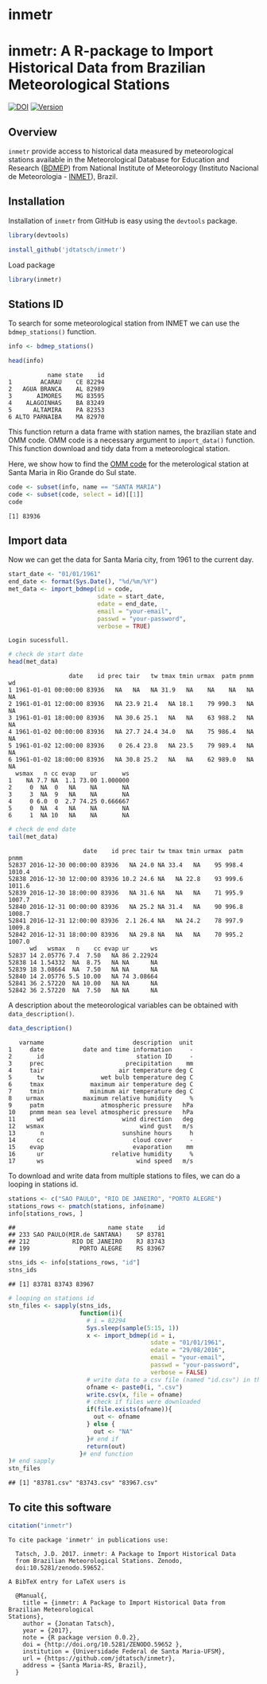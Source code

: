 inmetr
================

inmetr: A R-package to Import Historical Data from Brazilian Meteorological Stations
====================================================================================

[![DOI](https://zenodo.org/badge/doi/10.5281/zenodo.59652.svg)](http://dx.doi.org/10.5281/zenodo.59652) [![Version](https://img.shields.io/badge/Version-0.0.2-orange.svg)](https://img.shields.io/badge/Version-0.0.2-orange.svg)

Overview
--------

`inmetr` provide access to historical data measured by meteorological stations available in the Meteorological Database for Education and Research ([BDMEP](http://www.inmet.gov.br/projetos/rede/pesquisa/)) from National Institute of Meteorology (Instituto Nacional de Meteorologia - [INMET](http://www.inmet.gov.br)), Brazil.

Installation
------------

Installation of `inmetr` from GitHub is easy using the `devtools` package.

``` r
library(devtools)
```

``` r
install_github('jdtatsch/inmetr')
```

Load package

``` r
library(inmetr)
```

Stations ID
-----------

To search for some meteorological station from INMET we can use the `bdmep_stations()` function.

``` r
info <- bdmep_stations()
```

``` r
head(info)
```

               name state    id
    1        ACARAU    CE 82294
    2   AGUA BRANCA    AL 82989
    3       AIMORES    MG 83595
    4    ALAGOINHAS    BA 83249
    5      ALTAMIRA    PA 82353
    6 ALTO PARNAIBA    MA 82970

This function return a data frame with station names, the brazilian state and OMM code. OMM code is a necessary argument to `import_data()` function. This function download and tidy data from a meteorological station.

Here, we show how to find the [OMM code](http://www.wmo.int/pages/prog/www/ois/volume-a/StationIDs_Global_1509.pdf) for the meterological station at Santa Maria in Rio Grande do Sul state.

``` r
code <- subset(info, name == "SANTA MARIA")
code <- subset(code, select = id)[[1]]
code
```

    [1] 83936

Import data
-----------

Now we can get the data for Santa Maria city, from 1961 to the current day.

``` r
start_date <- "01/01/1961"
end_date <- format(Sys.Date(), "%d/%m/%Y")
met_data <- import_bdmep(id = code,
                         sdate = start_date, 
                         edate = end_date, 
                         email = "your-email",
                         passwd = "your-password",
                         verbose = TRUE)
```

    Login sucessfull.

``` r
# check de start date
head(met_data)
```

                     date    id prec tair   tw tmax tmin urmax  patm pnmm wd
    1 1961-01-01 00:00:00 83936   NA   NA   NA 31.9   NA    NA    NA   NA NA
    2 1961-01-01 12:00:00 83936   NA 23.9 21.4   NA 18.1    79 990.3   NA NA
    3 1961-01-01 18:00:00 83936   NA 30.6 25.1   NA   NA    63 988.2   NA NA
    4 1961-01-02 00:00:00 83936   NA 27.7 24.4 34.0   NA    75 986.4   NA NA
    5 1961-01-02 12:00:00 83936    0 26.4 23.8   NA 23.5    79 989.4   NA NA
    6 1961-01-02 18:00:00 83936   NA 30.8 25.2   NA   NA    62 989.0   NA NA
      wsmax   n cc evap    ur       ws
    1    NA 7.7 NA  1.1 73.00 1.000000
    2     0  NA  0   NA    NA       NA
    3     3  NA  9   NA    NA       NA
    4     0 6.0  0  2.7 74.25 0.666667
    5     0  NA  4   NA    NA       NA
    6     1  NA 10   NA    NA       NA

``` r
# check de end date
tail(met_data)
```

                         date    id prec tair tw tmax tmin urmax  patm   pnmm
    52837 2016-12-30 00:00:00 83936   NA 24.0 NA 33.4   NA    95 998.4 1010.4
    52838 2016-12-30 12:00:00 83936 10.2 24.6 NA   NA 22.8    93 999.6 1011.6
    52839 2016-12-30 18:00:00 83936   NA 31.6 NA   NA   NA    71 995.9 1007.7
    52840 2016-12-31 00:00:00 83936   NA 25.2 NA 31.4   NA    90 996.8 1008.7
    52841 2016-12-31 12:00:00 83936  2.1 26.4 NA   NA 24.2    78 997.9 1009.8
    52842 2016-12-31 18:00:00 83936   NA 29.8 NA   NA   NA    70 995.2 1007.0
          wd   wsmax   n    cc evap ur      ws
    52837 14 2.05776 7.4  7.50   NA 86 2.22924
    52838 14 1.54332  NA  8.75   NA NA      NA
    52839 18 3.08664  NA  7.50   NA NA      NA
    52840 14 2.05776 5.5 10.00   NA 74 3.08664
    52841 36 2.57220  NA 10.00   NA NA      NA
    52842 36 2.57220  NA  7.50   NA NA      NA

A description about the meteorological variables can be obtained with `data_description()`.

``` r
data_description()
```

       varname                         description  unit
    1     date           date and time information     -
    2       id                          station ID     -
    3     prec                       precipitation    mm
    4     tair                     air temperature deg C
    5       tw                wet bulb temperature deg C
    6     tmax             maximum air temperature deg C
    7     tmin             minimum air temperature deg C
    8    urmax           maximum relative humidity     %
    9     patm                atmospheric pressure   hPa
    10    pnmm mean sea level atmospheric pressure   hPa
    11      wd                      wind direction   deg
    12   wsmax                           wind gust   m/s
    13       n                      sunshine hours     h
    14      cc                         cloud cover     -
    15    evap                         evaporation    mm
    16      ur                   relative humidity     %
    17      ws                          wind speed   m/s

To download and write data from multiple stations to files, we can do a looping in stations id.

``` r
stations <- c("SAO PAULO", "RIO DE JANEIRO", "PORTO ALEGRE")
stations_rows <- pmatch(stations, info$name)
info[stations_rows, ]
```

    ##                          name state    id
    ## 233 SAO PAULO(MIR.de SANTANA)    SP 83781
    ## 212            RIO DE JANEIRO    RJ 83743
    ## 199              PORTO ALEGRE    RS 83967

``` r
stns_ids <- info[stations_rows, "id"] 
stns_ids
```

    ## [1] 83781 83743 83967

``` r
# looping on stations id
stn_files <- sapply(stns_ids,
                    function(i){
                      # i = 82294  
                      Sys.sleep(sample(5:15, 1))
                      x <- import_bdmep(id = i,
                                        sdate = "01/01/1961", 
                                        edate = "29/08/2016", 
                                        email = "your-email",
                                        passwd = "your-password",
                                        verbose = FALSE)
                      # write data to a csv file (named "id.csv") in the work directory 
                      ofname <- paste0(i, ".csv")
                      write.csv(x, file = ofname)
                      # check if files were downloaded
                      if(file.exists(ofname)){
                        out <- ofname
                      } else {
                        out <- "NA"
                      }# end if
                      return(out)
                    }# end function
)# end sapply
stn_files
```

    ## [1] "83781.csv" "83743.csv" "83967.csv"

To cite this software
---------------------

``` r
citation("inmetr")
```


    To cite package 'inmetr' in publications use:

      Tatsch, J.D. 2017. inmetr: A Package to Import Historical Data
      from Brazilian Meteorological Stations. Zenodo,
      doi:10.5281/zenodo.59652.

    A BibTeX entry for LaTeX users is

      @Manual{,
        title = {inmetr: A Package to Import Historical Data from Brazilian Meteorological
    Stations},
        author = {Jonatan Tatsch},
        year = {2017},
        note = {R package version 0.0.2},
        doi = {http://doi.org/10.5281/ZENODO.59652 },
        institution = {Universidade Federal de Santa Maria-UFSM},
        url = {https://github.com/jdtatsch/inmetr},
        address = {Santa Maria-RS, Brazil},
      }
